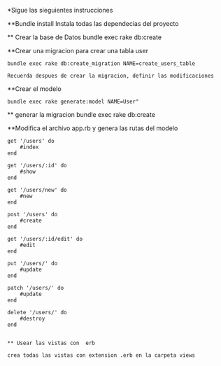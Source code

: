 *Sigue las sieguientes instrucciones

**Bundle install
    Instala todas las dependecias del proyecto

** Crear la base de Datos
    bundle exec rake db:create

**Crear una migracion para crear una tabla user

    bundle exec rake db:create_migration NAME=create_users_table

    Recuerda despues de crear la migracion, definir las modificaciones

**Crear el modelo

    bundle exec rake generate:model NAME=User"

** generar la migracion
    bundle exec rake db:create

**Modifica el archivo app.rb y genera las rutas del modelo

    get '/users' do
        #index
    end

    get '/users/:id' do
        #show
    end

    get '/users/new' do
        #new
    end

    post '/users' do
        #create
    end

    get '/users/:id/edit' do
        #edit
    end

    put '/users/' do
        #update
    end

    patch '/users/' do
        #update
    end

    delete '/users/' do
        #destroy
    end


    ** Usear las vistas con  erb

    crea todas las vistas con extension .erb en la carpeta views